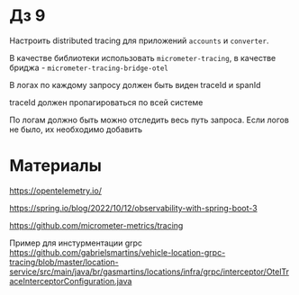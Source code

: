 # Дз 9

Настроить distributed tracing для приложений `accounts` и `converter`. 

В качестве библиотеки использовать `micrometer-tracing`, в качестве бриджа - `micrometer-tracing-bridge-otel`

В логах по каждому запросу должен быть виден traceId и spanId 

traceId должен пропагироваться по всей системе

По логам должно быть можно отследить весь путь запроса. Если логов не было, их необходимо добавить

# Материалы
https://opentelemetry.io/

https://spring.io/blog/2022/10/12/observability-with-spring-boot-3

https://github.com/micrometer-metrics/tracing

Пример для инстурментации grpc https://github.com/gabrielsmartins/vehicle-location-grpc-tracing/blob/master/location-service/src/main/java/br/gasmartins/locations/infra/grpc/interceptor/OtelTraceInterceptorConfiguration.java
